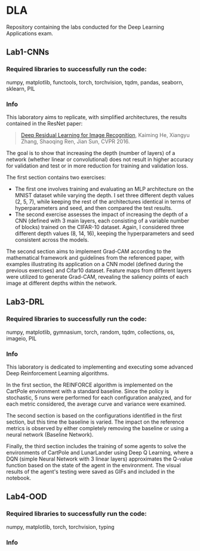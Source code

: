 # DLA
Repository containing the labs conducted for the Deep Learning Applications exam.
## Lab1-CNNs
### Required libraries to successfully run the code:
numpy, matplotlib, functools, torch, torchvision, tqdm, pandas, seaborn, sklearn, PIL

### Info
This laboratory aims to replicate, with simplified architectures, the results contained in the ResNet paper:

> [Deep Residual Learning for Image Recognition](https://arxiv.org/abs/1512.03385), Kaiming He, Xiangyu Zhang, Shaoqing Ren, Jian Sun, CVPR 2016.

The goal is to show that increasing the depth (number of layers) of a network (whether linear or convolutional) does not result in higher accuracy for validation and test or in more reduction for training and validation loss.

The first section contains two exercises: 
* The first one involves training and evaluating an MLP architecture on the MNIST dataset while varying the depth.
  I set three different depth values (2, 5, 7), while keeping the rest of the architectures identical in terms of hyperparameters and seed, and then compared the test results. 
* The second exercise assesses the impact of increasing the depth of a CNN (defined with 3 main layers, each consisting of a variable number of blocks) trained on the CIFAR-10 dataset.
  Again, I considered three different depth values (8, 14, 16), keeping the hyperparameters and seed consistent across the models.

The second section aims to implement Grad-CAM according to the mathematical framework and guidelines from the referenced paper, with examples illustrating its application on a CNN model (defined during the previous exercises) and Cifar10 dataset. Feature maps from different layers were utilized to generate Grad-CAM, revealing the saliency points of each image at different depths within the network.

## Lab3-DRL
### Required libraries to successfully run the code:
numpy, matplotlib, gymnasium, torch, random, tqdm, collections, os, imageio, PIL

### Info
This laboratory is dedicated to implementing and executing some advanced Deep Reinforcement Learning algorithms.

In the first section, the REINFORCE algorithm is implemented on the CartPole environment with a standard baseline. Since the policy is stochastic, 5 runs were performed for each configuration analyzed, and for each metric considered, the average curve and variance were examined.

The second section is based on the configurations identified in the first section, but this time the baseline is varied. The impact on the reference metrics is observed by either completely removing the baseline or using a neural network (Baseline Network).

Finally, the third section includes the training of some agents to solve the environments of CartPole and LunarLander using Deep Q Learning, where a DQN (simple Neural Network with 3 linear layers) approximates the Q-value function based on the state of the agent in the environment. The visual results of the agent's testing were saved as GIFs and included in the notebook.

## Lab4-OOD
### Required libraries to successfully run the code:
numpy, matplotlib, torch, torchvision, typing

### Info
